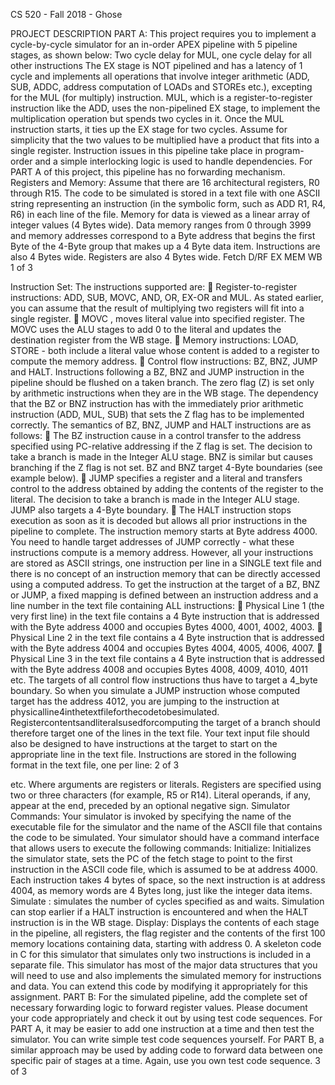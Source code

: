 CS 520 - Fall 2018 - Ghose

PROJECT DESCRIPTION
PART A:
This project requires you to implement a cycle-by-cycle simulator for an in-order APEX pipeline with 5 pipeline stages, as shown below:
Two cycle delay for MUL, one cycle delay for all other instructions
The EX stage is NOT pipelined and has a latency of 1 cycle and implements all operations that involve integer arithmetic (ADD, SUB, ADDC, address computation of LOADs and STOREs etc.), excepting for the MUL (for multiply) instruction. MUL, which is a register-to-register instruction like the ADD, uses the non-pipelined EX stage, to implement the multiplication operation but spends two cycles in it. Once the MUL instruction starts, it ties up the EX stage for two cycles. Assume for simplicity that the two values to be multiplied have a product that fits into a single register.
Instruction issues in this pipeline take place in program-order and a simple interlocking logic is used to handle dependencies. For PART A of this project, this pipeline has no forwarding mechanism.
Registers and Memory:
Assume that there are 16 architectural registers, R0 through R15. The code to be simulated is stored in a text file with one ASCII string representing an instruction (in the symbolic form, such as ADD R1, R4, R6) in each line of the file. Memory for data is viewed as a linear array of integer values (4 Bytes wide). Data memory ranges from 0 through 3999 and memory addresses correspond to a Byte address that begins the first Byte of the 4-Byte group that makes up a 4 Byte data item. Instructions are also 4 Bytes wide. Registers are also 4 Bytes wide.
     Fetch
D/RF
EX
MEM
WB
      1 of 3

Instruction Set:
The instructions supported are:
 Register-to-register instructions: ADD, SUB, MOVC, AND, OR, EX-OR and MUL. As stated earlier, you can assume that the result of multiplying two registers will fit into a single register.
 MOVC <register> <literal>, moves literal value into specified register. The MOVC uses the ALU stages to add 0 to the literal and updates the destination register from the WB stage.
 Memory instructions: LOAD, STORE - both include a literal value whose content is added to a register to compute the memory address.
 Control flow instructions: BZ, BNZ, JUMP and HALT. Instructions following a BZ, BNZ and JUMP instruction in the pipeline should be flushed on a taken branch. The zero flag (Z) is set only by arithmetic instructions when they are in the WB stage. The dependency that the BZ or BNZ instruction has with the immediately prior arithmetic instruction (ADD, MUL, SUB) that sets the Z flag has to be implemented correctly.
The semantics of BZ, BNZ, JUMP and HALT instructions are as follows:
 The BZ <literal> instruction cause in a control transfer to the address specified using PC-relative addressing if the Z flag is set. The decision to take a branch is made in the Integer ALU stage. BNZ <literal> is similar but causes branching if the Z flag is not set. BZ and BNZ target 4-Byte boundaries (see example below).
 JUMP specifies a register and a literal and transfers control to the address obtained by adding the contents of the register to the literal. The decision to take a branch is made in the Integer ALU stage. JUMP also targets a 4-Byte boundary.
 The HALT instruction stops execution as soon as it is decoded but allows all prior instructions in the pipeline to complete.
The instruction memory starts at Byte address 4000. You need to handle target addresses of JUMP correctly - what these instructions compute is a memory address. However, all your instructions are stored as ASCII strings, one instruction per line in a SINGLE text file and there is no concept of an instruction memory that can be directly accessed using a computed address. To get the instruction at the target of a BZ, BNZ or JUMP, a fixed mapping is defined between an instruction address and a line number in the text file containing ALL instructions:
 Physical Line 1 (the very first line) in the text file contains a 4 Byte instruction that is addressed with the Byte address 4000 and occupies Bytes 4000, 4001, 4002, 4003.
 Physical Line 2 in the text file contains a 4 Byte instruction that is addressed with the Byte address 4004 and occupies Bytes 4004, 4005, 4006, 4007.
 Physical Line 3 in the text file contains a 4 Byte instruction that is addressed with the Byte address 4008 and occupies Bytes 4008, 4009, 4010, 4011 etc.
The targets of all control flow instructions thus have to target a 4_byte boundary. So when you simulate a JUMP instruction whose computed target has the address 4012, you are jumping to the instruction at physicalline4inthetextfileforthecodetobesimulated. Registercontentsandliteralsusedforcomputing the target of a branch should therefore target one of the lines in the text file. Your text input file should also be designed to have instructions at the target to start on the appropriate line in the text file.
Instructions are stored in the following format in the text file, one per line:
2 of 3

<OPCODE characters><comma><argument1><comma><argument2> etc.
Where arguments are registers or literals. Registers are specified using two or three characters (for example, R5 or R14). Literal operands, if any, appear at the end, preceded by an optional negative sign.
Simulator Commands:
Your simulator is invoked by specifying the name of the executable file for the simulator and the name of the ASCII file that contains the code to be simulated. Your simulator should have a command interface that allows users to execute the following commands:
Initialize: Initializes the simulator state, sets the PC of the fetch stage to point to the first instruction in the ASCII code file, which is assumed to be at address 4000. Each instruction takes 4 bytes of space, so the next instruction is at address 4004, as memory words are 4 Bytes long, just like the integer data items.
Simulate <n>: simulates the number of cycles specified as <n> and waits. Simulation can stop earlier if a HALT instruction is encountered and when the HALT instruction is in the WB stage.
Display: Displays the contents of each stage in the pipeline, all registers, the flag register and the contents of the first 100 memory locations containing data, starting with address 0.
A skeleton code in C for this simulator that simulates only two instructions is included in a separate file. This simulator has most of the major data structures that you will need to use and also implements the simulated memory for instructions and data. You can extend this code by modifying it appropriately for this assignment.
PART B:
For the simulated pipeline, add the complete set of necessary forwarding logic to forward register values.
Please document your code appropriately and check it out by using test code sequences. For PART A, it may be easier to add one instruction at a time and then test the simulator. You can write simple test code sequences yourself. For PART B, a similar approach may be used by adding code to forward data between one specific pair of stages at a time. Again, use you own test code sequence.
3 of 3
